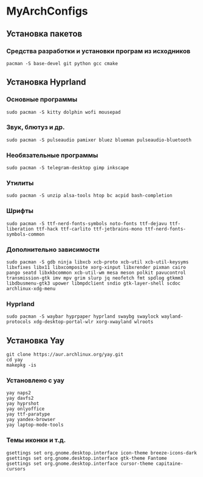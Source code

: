 # MyArchConfigs

## Установка пакетов
### Средства разработки и установки програм из исходников
```
pacman -S base-devel git python gcc cmake
```
## Установка Hyprland

### Основные программы
```
sudo pacman -S kitty dolphin wofi mousepad
```
### Звук, блютуз и др.
```
sudo pacman -S pulseaudio pamixer bluez blueman pulseaudio-bluetooth
```
### Необязательные программы
```
sudo pacman -S telegram-desktop gimp inkscape 
```
### Утилиты
```
sudo pacman -S unzip alsa-tools htop bc acpid bash-completion
```
### Шрифты
```
sudo pacman -S ttf-nerd-fonts-symbols noto-fonts ttf-dejavu ttf-liberation ttf-hack ttf-carlito ttf-jetbrains-mono ttf-nerd-fonts-symbols-common
```
### Дополнительно зависимости
```
sudo pacman -S gdb ninja libxcb xcb-proto xcb-util xcb-util-keysyms libxfixes libx11 libxcomposite xorg-xinput libxrender pixman cairo pango seatd libxkbcommon xcb-util-wm mesa meson polkit pavucontrol transmission-gtk imv mpv grim slurp jq neofetch fmt spdlog gtkmm3 libdbusmenu-gtk3 upower libmpdclient sndio gtk-layer-shell scdoc archlinux-xdg-menu
```
### Hyprland
```
sudo pacman -S waybar hyprpaper hyprland swaybg swaylock wayland-protocols xdg-desktop-portal-wlr xorg-xwayland wlroots
```
## Установка Yay
```
git clone https://aur.archlinux.org/yay.git
cd yay
makepkg -is
```
### Установлено с yay
```
yay naps2
yay davfs2
yay hyprshot
yay onlyoffice
yay ttf-paratype
yay yandex-browser
yay laptop-mode-tools
```
### Темы иконки и т.д.
```
gsettings set org.gnome.desktop.interface icon-theme breeze-icons-dark  
gsettings set org.gnome.desktop.interface gtk-theme Fantome
gsettings set org.gnome.desktop.interface cursor-theme capitaine-cursors
```
